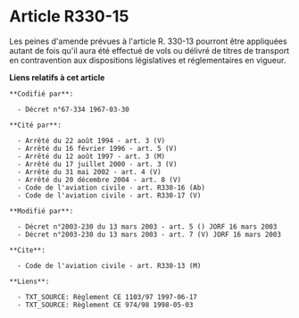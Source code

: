 # Article R330-15

Les peines d'amende prévues à l'article R. 330-13 pourront être appliquées autant de fois qu'il aura été effectué de vols ou
délivré de titres de transport en contravention aux dispositions législatives et réglementaires en vigueur.

**Liens relatifs à cet article**

	**Codifié par**:

	  - Décret n°67-334 1967-03-30

	**Cité par**:

	  - Arrêté du 22 août 1994 - art. 3 (V)
	  - Arrêté du 16 février 1996 - art. 5 (V)
	  - Arrêté du 12 août 1997 - art. 3 (M)
	  - Arrêté du 17 juillet 2000 - art. 3 (V)
	  - Arrêté du 31 mai 2002 - art. 4 (V)
	  - Arrêté du 20 décembre 2004 - art. 8 (V)
	  - Code de l'aviation civile - art. R330-16 (Ab)
	  - Code de l'aviation civile - art. R330-17 (V)

	**Modifié par**:

	  - Décret n°2003-230 du 13 mars 2003 - art. 5 () JORF 16 mars 2003
	  - Décret n°2003-230 du 13 mars 2003 - art. 7 (V) JORF 16 mars 2003

	**Cite**:

	  - Code de l'aviation civile - art. R330-13 (M)

	**Liens**:

	  - TXT_SOURCE: Règlement CE 1103/97 1997-06-17
	  - TXT_SOURCE: Règlement CE 974/98 1998-05-03

